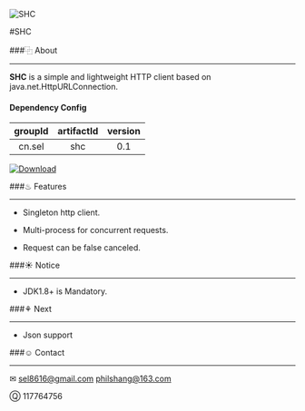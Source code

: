 ![SHC](https://git.oschina.net/sel/R/raw/master/img/java_logo.png)

#SHC

###⿻ About
***
__SHC__ is a simple and lightweight HTTP client based on java.net.HttpURLConnection.

#### Dependency Config

|groupId|artifactId|version|
|:-----:|:--------:|:-----:|
|cn.sel |shc       |0.1    |

[![Download](https://api.bintray.com/packages/sel8616/maven/shc/images/download.svg)](https://bintray.com/sel8616/maven/shc/_latestVersion)

###♨ Features
***
* Singleton http client.

* Multi-process for concurrent requests.

* Request can be false canceled.


###☀ Notice
***
* JDK1.8+ is Mandatory.


###⚘ Next
***
* Json support


###☺ Contact
***
✉ sel8616@gmail.com philshang@163.com

Ⓠ 117764756